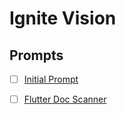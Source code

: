 # Ignite Vision

## Prompts
- [ ] [Initial Prompt](./start.md)
- [ ] [Flutter Doc Scanner](..//flutter-doc-scanner.md)

